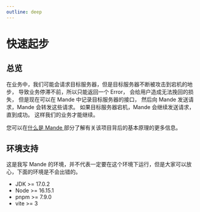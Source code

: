 ```yaml
---
outline: deep
---
```


# 快速起步

## 总览

在业务中，我们可能会请求目标服务器，但是目标服务器不断被攻击到宕机的地步，
导致业务停滞不前，所以只能返回一个 Error，
会给用户造成无法挽回的损失，
但是现在可以在 Mande 中记录目标服务器的接口，
然后向 Mande 发送请求，Mande 会转发这些请求。
如果目标服务器宕机，Mande 会继续发送请求，直到成功。
这样我们的业务才能继续。

您可以在[什么是 Mande ](why)部分了解有关该项目背后的基本原理的更多信息。

## 环境支持

这是我写 Mande 的环境，并不代表一定要在这个环境下运行，但是大家可以放心，下面的环境是不会出错的。

- JDK >= 17.0.2
- Node >= 16.15.1
- pnpm >= 7.9.0
- vite >= 3
